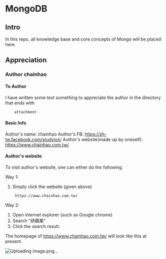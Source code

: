 # MongoDB
## Intro
In this repo, all knowledge base and core concepts of Mongo will be placed here.

## Appreciation
### Author chainhao
#### To Author
I have written some text something to appreciate the author in the directory that ends with
        
        attachment
#### Basic Info
Author's name: chainhao
Author's FB: https://zh-tw.facebook.com/studyios/
Author's website(made up by oneself): https://www.chainhao.com.tw/

#### Author's website
To visit author's website, one can either do the following.

Way 1:

1. Simply click the website (given above)
   
        https://www.chainhao.com.tw/

Way 2:

1. Open internet explorer (such as Google chrome)
2. Search "研蘋果"
3. Click the search result.

The homepage of https://www.chainhao.com.tw/ will look like this at present.

![Uploading image.png…]()
